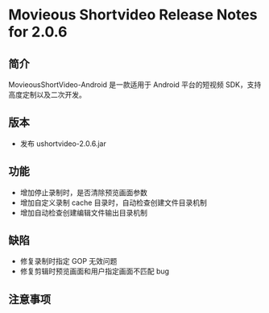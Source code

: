# Movieous Shortvideo Release Notes for 2.0.6

## 简介

MovieousShortVideo-Android 是一款适用于 Android 平台的短视频 SDK，支持高度定制以及二次开发。

## 版本

* 发布 ushortvideo-2.0.6.jar

## 功能

* 增加停止录制时，是否清除预览画面参数
* 增加自定义录制 cache 目录时，自动检查创建文件目录机制
* 增加自动检查创建编辑文件输出目录机制

## 缺陷

* 修复录制时指定 GOP 无效问题
* 修复剪辑时预览画面和用户指定画面不匹配 bug

## 注意事项

